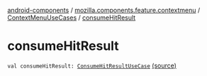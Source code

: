 [android-components](../../index.md) / [mozilla.components.feature.contextmenu](../index.md) / [ContextMenuUseCases](index.md) / [consumeHitResult](./consume-hit-result.md)

# consumeHitResult

`val consumeHitResult: `[`ConsumeHitResultUseCase`](-consume-hit-result-use-case/index.md) [(source)](https://github.com/mozilla-mobile/android-components/blob/master/components/feature/contextmenu/src/main/java/mozilla/components/feature/contextmenu/ContextMenuUseCases.kt#L50)